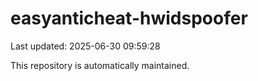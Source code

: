 # easyanticheat-hwidspoofer

Last updated: 2025-06-30 09:59:28

This repository is automatically maintained.
